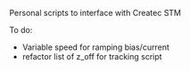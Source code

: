 Personal scripts to interface with Createc STM

To do:
- Variable speed for ramping bias/current
- refactor list of z_off for tracking script

